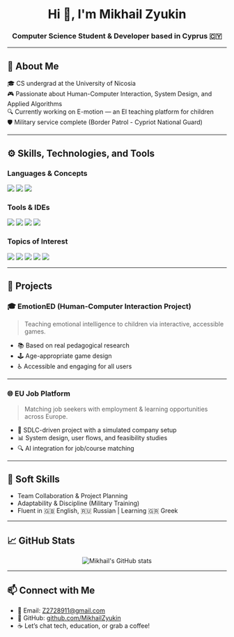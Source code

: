 <h1 align="center">Hi 👋, I'm Mikhail Zyukin</h1>
<h3 align="center">Computer Science Student & Developer based in Cyprus 🇨🇾</h3>

---

## 🧠 About Me

🎓 CS undergrad at the University of Nicosia  
🎮 Passionate about Human-Computer Interaction, System Design, and Applied Algorithms  
🔍 Currently working on E-motion — an EI teaching platform for children  
🛡️ Military service complete (Border Patrol - Cypriot National Guard)

---

## ⚙️ Skills, Technologies, and Tools

### Languages & Concepts
<p>
  <img src="https://img.shields.io/badge/C++-00599C?style=for-the-badge&logo=cplusplus&logoColor=white"/>
  <img src="https://img.shields.io/badge/HTML5-E34F26?style=for-the-badge&logo=html5&logoColor=white"/>
  <img src="https://img.shields.io/badge/CSS3-1572B6?style=for-the-badge&logo=css3&logoColor=white"/>
</p>

### Tools & IDEs
<p>
  <img src="https://img.shields.io/badge/Git-F05032?style=for-the-badge&logo=git&logoColor=white"/>
  <img src="https://img.shields.io/badge/Linux-Arch-1793D1?style=for-the-badge&logo=arch-linux&logoColor=white"/>
  <img src="https://img.shields.io/badge/VSCode-007ACC?style=for-the-badge&logo=visual-studio-code&logoColor=white"/>
  <img src="https://img.shields.io/badge/Eclipse-2C2255?style=for-the-badge&logo=eclipse-ide&logoColor=white"/>
</p>

### Topics of Interest
<p>
  <img src="https://img.shields.io/badge/OOP-Programming-blue?style=for-the-badge"/>
  <img src="https://img.shields.io/badge/Data Structures-yellow?style=for-the-badge"/>
  <img src="https://img.shields.io/badge/Algorithms-green?style=for-the-badge"/>
  <img src="https://img.shields.io/badge/UI/UX Design-pink?style=for-the-badge"/>
  <img src="https://img.shields.io/badge/HCI-principles-orange?style=for-the-badge"/>
</p>

---

## 🚀 Projects

### 🎓 EmotionED (Human-Computer Interaction Project)
> Teaching emotional intelligence to children via interactive, accessible games.


- 📚 Based on real pedagogical research
- 🕹️ Age-appropriate game design
- ♿ Accessible and engaging for all users

---

### 🌐 EU Job Platform
> Matching job seekers with employment & learning opportunities across Europe.


- 🧠 SDLC-driven project with a simulated company setup
- 📊 System design, user flows, and feasibility studies
- 🔍 AI integration for job/course matching

---

## 💬 Soft Skills

- Team Collaboration & Project Planning  
- Adaptability & Discipline (Military Training)  
- Fluent in 🇬🇧 English, 🇷🇺 Russian | Learning 🇬🇷 Greek  

---

## 📈 GitHub Stats

<p align="center">
  <img src="https://github-readme-stats.vercel.app/api?username=MikhailZyukin&show_icons=true&theme=radical" alt="Mikhail's GitHub stats"/>
</p>

---

## 📫 Connect with Me

- 📧 Email: [Z2728911@gmail.com](mailto:Z2728911@gmail.com)  
- 🔗 GitHub: [github.com/MikhailZyukin](https://github.com/MikhailZyukin)  
- ☕ Let’s chat tech, education, or grab a coffee!



